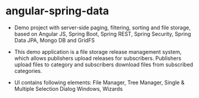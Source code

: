 # angular-spring-data

* Demo project with server-side paging, filtering, sorting and file storage, based on Angular JS, Spring Boot, Spring REST, Spring Security, Spring Data JPA, Mongo DB and GridFS

* This demo application is a file storage release management system, which allows publishers upload releases for subscribers. Publishers upload files to category and subscribers download files from subscribed categories. 

* UI contains following elements: File Manager, Tree Manager, Single & Multiple Selection Dialog Windows, Wizards
